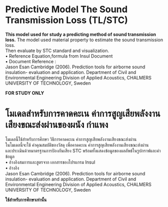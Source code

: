 # Predictive Model The Sound Transmission Loss (TL/STC) # 

**This model used for study a predicting method of sound transmission loss.**
The model used material property to estimate the sound transmission loss.  
Then evaluate by STC standard and visualization.   
• Reference Equation,formula from Insul Document   
• Document Reference :   
Jason Esan Cambridge (2006). Prediction tools for airborne sound insulation- evaluation and application. Department of Civil and  Environmental Engineering Division of Applied Acoustics, CHALMERS UNIVERSITY OF TECHNOLOGY, Sweden  

**FOR STUDY ONLY**  

#  โมเดลสำหรับการคาดคะเน ค่าการสูญเสียพลังงานเสียงขณะส่งผ่านของผนัง กำแพง #   
โมเดลนี้ใช้สำหรับการศึกษา วิธีการคาดคะเน ค่าการสูญเสียพลังงานเสียงขณะส่งผ่าน  
ในโมเดลนี้จะใช้ ค่าคุณสมบัติของวัสดุ เพื่อคาดคะเน ค่าการสูญเสียพลังงานเสียงขณะส่งผ่าน  
และประเมินด้วยมาตรฐานการป้องกันเสียง STC พร้อมทั้งแสดงข้อมูลของผลลัพธ์ในรูปกราฟและค่าข้อมูล   
• อ้างอิงสมการและสูตรจาก เอกสารของโปรแกรม Insul  
• อ้างอิง  
Jason Esan Cambridge (2006). Prediction tools for airborne sound insulation- evaluation and application. Department of Civil and Environmental Engineering Division of Applied Acoustics, CHALMERS UNIVERSITY OF TECHNOLOGY, Sweden  

**ใช้สำหรับการศึกษาเท่านั้น**  
